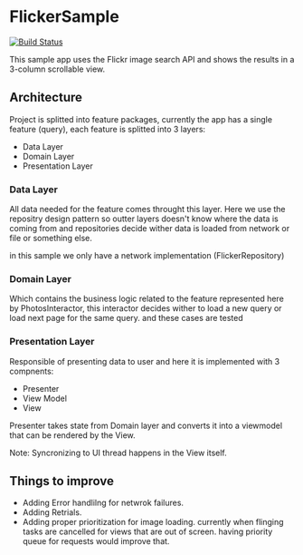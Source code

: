 # FlickerSample
[![Build Status](https://travis-ci.org/SherifMakhlouf/FlickerSample.svg?branch=master)](https://travis-ci.org/SherifMakhlouf/FlickerSample)

This sample app uses the Flickr image search API and shows the results in a 3-column scrollable view.

## Architecture

Project is splitted into feature packages, currently the app has a single feature (query), each feature is splitted into 3 layers:
- Data Layer
- Domain Layer
- Presentation Layer

### Data Layer

All data needed for the feature comes throught this layer. Here we use the repositry design pattern so outter layers doesn't know where the data is coming from and repositories decide wither data is loaded from network or file or something else.

in this sample we only have a network implementation (FlickerRepository)

### Domain Layer

Which contains the business logic related to the feature represented here by PhotosInteractor, this interactor decides wither to load a new query or load next page for the same query. and these cases are tested

### Presentation Layer

Responsible of presenting data to user and here it is implemented with 3 compnents:
- Presenter
- View Model
- View

Presenter takes state from Domain layer and converts it into a viewmodel that can be rendered by the View.

Note: Syncronizing to UI thread happens in the View itself.

## Things to improve
- Adding Error handlilng for netwrok failures.
- Adding Retrials.
- Adding proper prioritization for image loading. currently when flinging tasks are cancelled for views that are out of screen. having priority queue for requests would improve that.
